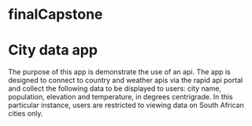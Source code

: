 # finalCapstone
<h1>City data app</h1>
The purpose of this app is demonstrate the use of an api.  The app is designed to connect to country and weather apis via the rapid api portal and collect the following data to be displayed to users: city name, population, elevation and temperature, in degrees centrigrade.  In this particular instance, users are restricted to viewing data on South African cities only.
